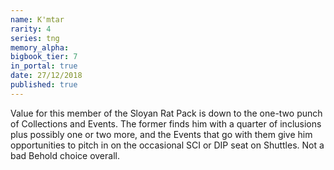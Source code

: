 ```yaml
---
name: K'mtar
rarity: 4
series: tng
memory_alpha:
bigbook_tier: 7
in_portal: true
date: 27/12/2018
published: true
---
```


Value for this member of the Sloyan Rat Pack is down to the one-two punch of Collections and Events. The former finds him with a quarter of inclusions plus possibly one or two more, and the Events that go with them give him opportunities to pitch in on the occasional SCI or DIP seat on Shuttles. Not a bad Behold choice overall.
